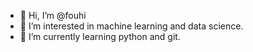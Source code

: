 - 👋 Hi, I’m @fouhi
- 👀 I’m interested in machine learning and data science.
- 🌱 I’m currently learning python and git.

<!---
fouhi/fouhi is a ✨ special ✨ repository because its `README.md` (this file) appears on your GitHub profile.
You can click the Preview link to take a look at your changes.
--->
